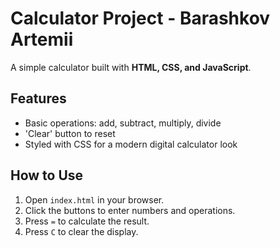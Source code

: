# Calculator Project - Barashkov Artemii

A simple calculator built with **HTML, CSS, and JavaScript**.

## Features
- Basic operations: add, subtract, multiply, divide  
- 'Clear' button to reset  
- Styled with CSS for a modern digital calculator look  

## How to Use
1. Open `index.html` in your browser.  
2. Click the buttons to enter numbers and operations.  
3. Press `=` to calculate the result.  
4. Press `C` to clear the display.  